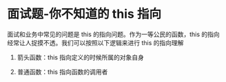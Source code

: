 # 面试题-你不知道的 this 指向

面试和业务中常见的问题是 this 的指向问题。作为一等公民的函数，this 的指向经常让人捉摸不透。我们可以按照以下逻辑来进行 this 的指向理解

1. 箭头函数：this 指向定义的时候所属的对象自身

2. 普通函数：this 指向函数的调用者
